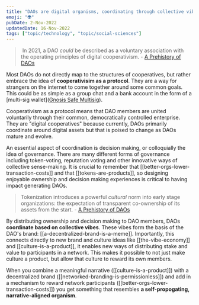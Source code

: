 ```yaml
---
title: "DAOs are digital organisms, coordinating through collective vibes"
emoji: "👽"
pubDate: 2-Nov-2022
updatedDate: 16-Nov-2022
tags: ["topic/technology", "topic/social-sciences"]
---
```


> In 2021, a DAO _could_ be described as a voluntary association with the operating principles of digital cooperativism. - [A Prehistory of DAOs](https://gnosisguild.mirror.xyz/t4F5rItMw4-mlpLZf5JQhElbDfQ2JRVKAzEpanyxW1Q)

Most DAOs do not directly map to the structures of cooperatives, but rather embrace the idea of **cooperativisim as a protocol**. They are a way for strangers on the internet to come together around some common goals. This could be as simple as a group chat and a bank account in the form of a [multi-sig wallet]([Gnosis Safe Multisig](https://gnosis-safe.io/)).

Cooperativism as a protocol means that DAO members are united voluntarily through their common, democratically controlled enterprise. They are "digital cooperatives" because currently, DAOs primarily coordinate around digital assets but that is poised to change as DAOs mature and evolve.

An essential aspect of coordination is decision making, or colloquially the idea of governance. There are many different forms of governance including token-voting, reputation voting and other innovative ways of collective sense-making. It is crucial to remember that [[better-orgs-lower-transaction-costs]] and that [[tokens-are-products]], so designing enjoyable ownership and decision making experiences is critical to having impact generating DAOs.

>Tokenization introduces a powerful _cultural_ norm into early stage organizations: the expectation of transparent co-ownership of its assets from the start. - [A Prehistory of DAOs](https://gnosisguild.mirror.xyz/t4F5rItMw4-mlpLZf5JQhElbDfQ2JRVKAzEpanyxW1Q)

By distributing ownership and decision making to DAO members, DAOs **coordinate based on collective vibes**. These vibes form the basis of the DAO's brand: [[a-decentralized-brand-is-a-meme]]. Importantly, this connects directly to new brand and culture ideas like [[the-vibe-economy]] and [[culture-is-a-product]], it enables new ways of distributing stake and value to participants in a network. This makes it possible to not just make culture a product, but allow that culture to reward its own members.

When you combine a meaningful narrative ([[culture-is-a-product]]) with a decentralized brand ([[networked-branding-is-permissionless]]) and add in a mechanism to reward network participants ([[better-orgs-lower-transaction-costs]]) you get something that resembles **a self-propogating, narrative-aligned organism**.